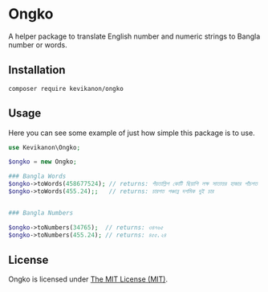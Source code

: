 # Ongko

A helper package to translate English number and numeric strings to Bangla number or words.

## Installation

```
composer require kevikanon/ongko

```

## Usage

Here you can see some example of just how simple this package is to use.

```php
use Kevikanon\Ongko;

$ongko = new Ongko;

### Bangla Words
$ongko->toWords(458677524); // returns: পঁয়তাল্লিশ কোটি ছিয়াশি লক্ষ সাতাত্তর হাজার পাঁচশত চব্বিশ
$ongko->toWords(455.24);;   // returns: চারশত পঞ্চান্ন দশমিক দুই চার


### Bangla Numbers

$ongko->toNumbers(34765);  // returns: ৩৪৭৬৫
$ongko->toNumbers(455.24); // returns: ৪৫৫.২৪

```

## License

Ongko is licensed under [The MIT License (MIT)](LICENSE).
